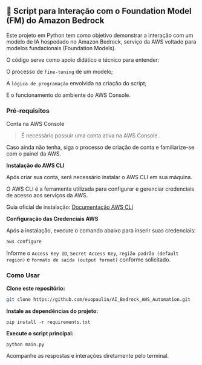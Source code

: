 ## **🧠 Script para Interação com o Foundation Model (FM) do Amazon Bedrock**

Este projeto em Python tem como objetivo demonstrar a interação com um modelo de IA hospedado no Amazon Bedrock, serviço da AWS voltado para modelos fundacionais (Foundation Models).

O código serve como apoio didático e técnico para entender:

O processo de `fine-tuning` de um modelo;

A `lógica de programação` envolvida na criação do script;

E o funcionamento do ambiente do AWS Console.

### **Pré-requisitos**

Conta na AWS Console

>É necessário possuir uma conta ativa na AWS Console
.

Caso ainda não tenha, siga o processo de criação de conta e familiarize-se com o painel da AWS.

**Instalação do AWS CLI**

Após criar sua conta, será necessário instalar o AWS CLI em sua máquina.

O AWS CLI é a ferramenta utilizada para configurar e gerenciar credenciais de acesso aos serviços da AWS.

Guia oficial de instalação: [Documentação AWS CLI](https://docs.aws.amazon.com/pt_br/cli/)

**Configuração das Credenciais AWS**

Após a instalação, execute o comando abaixo para inserir suas credenciais:
```bash
aws configure
```

Informe o `Access Key ID`, `Secret Access Key`, `região padrão (default region)` e `formato de saída (output format)` conforme solicitado.

### **Como Usar**

**Clone este repositório:**
```bash
git clone https://github.com/euopaulin/AI_Bedrock_AWS_Automation.git
```

**Instale as dependências do projeto:**
```code
pip install -r requirements.txt
```

**Execute o script principal:**

```code
python main.py
```

Acompanhe as respostas e interações diretamente pelo terminal.